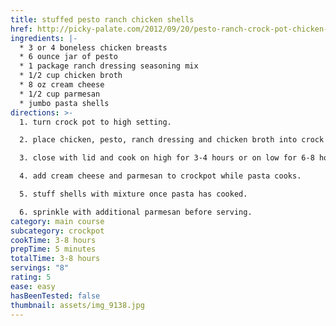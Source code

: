 ```yaml
---
title: stuffed pesto ranch chicken shells
href: http://picky-palate.com/2012/09/20/pesto-ranch-crock-pot-chicken-thighs/
ingredients: |-
  * 3 or 4 boneless chicken breasts
  * 6 ounce jar of pesto
  * 1 package ranch dressing seasoning mix
  * 1/2 cup chicken broth
  * 8 oz cream cheese
  * 1/2 cup parmesan
  * jumbo pasta shells
directions: >-
  1. turn crock pot to high setting. 

  2. place chicken, pesto, ranch dressing and chicken broth into crock pot. stir gently to combine all seasonings. 

  3. close with lid and cook on high for 3-4 hours or on low for 6-8 hours.  

  4. add cream cheese and parmesan to crockpot while pasta cooks. 

  5. stuff shells with mixture once pasta has cooked. 

  6. sprinkle with additional parmesan before serving.
category: main course
subcategory: crockpot
cookTime: 3-8 hours
prepTime: 5 minutes
totalTime: 3-8 hours
servings: "8"
rating: 5
ease: easy
hasBeenTested: false
thumbnail: assets/img_9138.jpg
---
```


